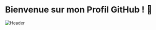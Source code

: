 # Bienvenue sur mon Profil GitHub ! 👋

![Header](https://github.com/saadeghi/saadeghi/blob/master/dino.gif)  
